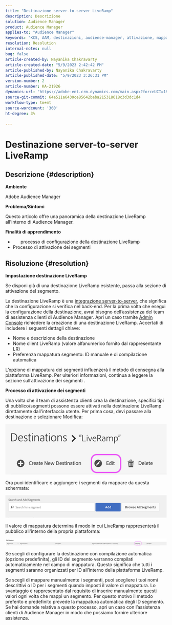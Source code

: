 ```yaml
---
title: "Destinazione server-to-server LiveRamp"
description: Descrizione
solution: Audience Manager
product: Audience Manager
applies-to: "Audience Manager"
keywords: "KCS, AAM, destinazioni, audience-manager, attivazione, mappature, S2S, server-to-server"
resolution: Resolution
internal-notes: null
bug: false
article-created-by: Nayanika Chakravarty
article-created-date: "5/9/2023 2:42:42 PM"
article-published-by: Nayanika Chakravarty
article-published-date: "5/9/2023 3:26:31 PM"
version-number: 2
article-number: KA-21926
dynamics-url: "https://adobe-ent.crm.dynamics.com/main.aspx?forceUCI=1&pagetype=entityrecord&etn=knowledgearticle&id=7fbcbbbc-77ee-ed11-8849-6045bd006079"
source-git-commit: 64a511a6430ce85642baba215318618c3d3dc1d4
workflow-type: tm+mt
source-wordcount: '360'
ht-degree: 3%

---
```


# Destinazione server-to-server LiveRamp

## Descrizione {#description}


<b>Ambiente</b>

Adobe Audience Manager

<b>Problema/Sintomi</b>

Questo articolo offre una panoramica della destinazione LiveRamp all&#39;interno di Audience Manager.

<b>Finalità di apprendimento</b>

- &#x200B; &#x200B; &#x200B; &#x200B; &#x200B; &#x200B; processo di configurazione della destinazione LiveRamp
- Processo di attivazione dei segmenti



## Risoluzione {#resolution}


<b>Impostazione destinazione LiveRamp</b>

Se disponi già di una destinazione LiveRamp esistente, passa alla sezione di attivazione del segmento. 

La destinazione LiveRamp è una [integrazione server-to-server](https://experienceleague.adobe.com/docs/audience-manager/user-guide/features/destinations/device-based/device-based-destinations-list.html?lang=en), che significa che la configurazione si verifica nel back-end. Per la prima volta che esegui la configurazione della destinazione, avrai bisogno dell’assistenza del team di assistenza clienti di Audience Manager. Apri un caso tramite [Admin Console](https://adminconsole.adobe.com/) richiedere la creazione di una destinazione LiveRamp. Accertati di includere i seguenti dettagli chiave:

- Nome e descrizione della destinazione
- Nome client LiveRamp (valore alfanumerico fornito dal rappresentante LR)
- Preferenza mappatura segmento: ID manuale e di compilazione automatica


L’opzione di mappatura dei segmenti influenzerà il metodo di consegna alla piattaforma LiveRamp. Per ulteriori informazioni, continua a leggere la sezione sull’attivazione dei segmenti .



<b>Processo di attivazione dei segmenti</b>

Una volta che il team di assistenza clienti crea la destinazione, specifici tipi di pubblico/segmenti possono essere attivati nella destinazione LiveRamp direttamente dall&#39;interfaccia utente. Per prima cosa, devi passare alla destinazione e selezionare Modifica:

![](assets/bd9e9cba-89e3-ed11-a7c7-6045bd0065b6.png)



Ora puoi identificare e aggiungere i segmenti da mappare da questa schermata:

![](assets/d96041d3-89e3-ed11-a7c7-6045bd0065b6.png)

Il valore di mappatura determina il modo in cui LiveRamp rappresenterà il pubblico all&#39;interno della propria piattaforma: 

![](assets/75158bf1-89e3-ed11-a7c7-6045bd0065b6.png)

Se scegli di configurare la destinazione con compilazione automatica (opzione predefinita), gli ID del segmento verranno compilati automaticamente nel campo di mappatura. Questo significa che tutti i segmenti saranno organizzati per ID all’interno della piattaforma LiveRamp.

Se scegli di mappare manualmente i segmenti, puoi scegliere i tuoi nomi descrittivi o ID per i segmenti quando imposti il valore di mappatura. Lo svantaggio è rappresentato dal requisito di inserire manualmente questi valori ogni volta che mappi un segmento. Per questo motivo il metodo preferito e predefinito prevede la mappatura automatica degli ID segmento. Se hai domande relative a questo processo, apri un caso con l’assistenza clienti di Audience Manager in modo che possiamo fornire ulteriore assistenza.

